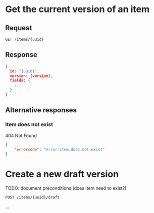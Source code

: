 
# Get the current version of an item

## Request

```http
GET /items/{uuid}
```

## Response

```json
{
  id: "{uuid}",
  version: {version},
  fields: {
	...
  }
}
```

## Alternative responses

### Item does not exist

404 Not Found

```json
{
	"errorcode": "error.item.does.not.exist"
}
```

# Create a new draft version

TODO: document preconditions (does item need to exist?)

```http
POST /items/{uuid}/draft

```

...
